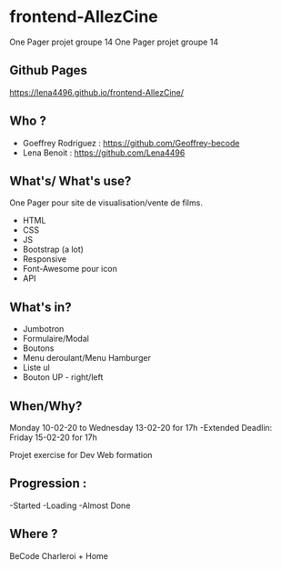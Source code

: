 # frontend-AllezCine

One Pager projet groupe 14	One Pager projet groupe 14

## Github Pages

https://lena4496.github.io/frontend-AllezCine/

## Who ?

* Goeffrey Rodriguez : https://github.com/Geoffrey-becode
* Lena Benoit : https://github.com/Lena4496

## What's/ What's use?

One Pager pour site de visualisation/vente de films.
- HTML
- CSS
- JS
- Bootstrap (a lot)
- Responsive
- Font-Awesome pour icon
- API

## What's in?

- Jumbotron
- Formulaire/Modal
- Boutons
- Menu deroulant/Menu Hamburger
- Liste ul
- Bouton UP - right/left

## When/Why?

Monday 10-02-20 to Wednesday 13-02-20 for 17h
-Extended Deadlin: Friday 15-02-20 for 17h 

Projet exercise for Dev Web formation

## Progression : 

-Started
-Loading
-Almost Done

## Where ?

BeCode Charleroi + Home
